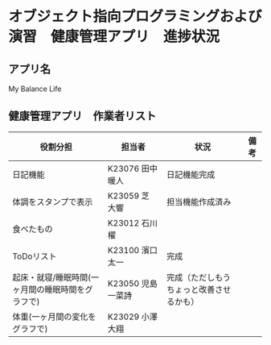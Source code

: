 # オブジェクト指向プログラミングおよび演習　健康管理アプリ　進捗状況
## アプリ名

My Balance Life

## 健康管理アプリ　作業者リスト

| 役割分担 | 担当者 | 状況 | 備考 |
| -------------- | -------------- | ----------- | -------------------------------------- |
| 日記機能 | K23076 田中 暖人 | 日記機能完成 |  |
| 体調をスタンプで表示 | K23059 芝　大響 | 担当機能作成済み |  |
| 食べたもの | K23012 石川　櫂 |  |  |
| ToDoリスト | K23100 濱口 太一 | 完成 |  |
| 起床・就寝/睡眠時間(一ヶ月間の睡眠時間をグラフで) | K23050 児島　一菜詩 | 完成（ただしもうちょっと改善させるかも） |  |
| 体重(一ヶ月間の変化をグラフで) | K23029 小澤　大翔 |  |  |
